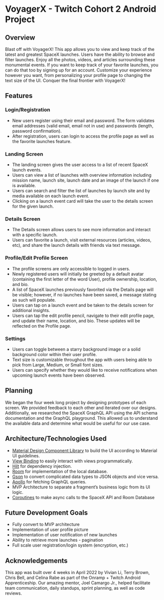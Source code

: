 # VoyagerX - Twitch Cohort 2 Android Project
## Overview
Blast off with VoyagerX! This app allows you to view and keep track of the latest and greatest SpaceX launches. Users have the ability to browse and filter launches. Enjoy all the photos, videos, and articles surrounding these monumental events. If you want to keep track of your favorite launches, you can do that too by signing up for an account. Customize your experience however you want, from personalizing your profile page to changing the text size of the UI. Conquer the final frontier with VoyagerX!

## Features
### Login/Registration
- New users register using their email and password. The form validates email addresses (valid email, email not in use) and passwords (length, password confirmation). 
- After registration, users can login to access the profile page as well as the favorite launches feature.

### Landing Screen
- The landing screen gives the user access to a list of recent SpaceX launch events.
- Users can view a list of launches with overview information including mission name, launch site, launch date and an image of the launch if one is available.
- Users can search and filter the list of launches by launch site and by media available on each launch event. 
- Clicking on a launch event card will take the user to the details screen for the given launch.

### Details Screen
- The Details screen allows users to see more information and interact with a specific launch.
- Users can favorite a launch, visit external resources (articles, videos, etc), and share the launch details with friends via text message.

### Profile/Edit Profile Screen
- The profile screens are only accessible to logged in users.
- Newly registered users will initially be greeted by a default avatar (containing the first letter of the word User), profile ownership, location, and bio.
- A list of SpaceX launches previously favorited via the Details page will be visible; however, if no launches have been saved, a message stating as such will populate.
- Users can tap on a launch event and be taken to the details screen for additional insights.
- Users can tap the edit profile pencil, navigate to their edit profile page, and update their name, location, and bio. These updates will be reflected on the Profile page.

### Settings
- Users can toggle between a starry background image or a solid background color within their user profile.
- Text size is customizable throughout the app with users being able to pick from Large, Medium, or Small font sizes.
- Users can specify whether they would like to receive notifications when upcoming launch events have been observed.

## Planning
We began the four week long project by designing prototypes of each screen. We provided feedback to each other and iterated over our designs. 
Additionally, we researched the SpaceX GraphQL API using the API schema documentation and the GraphQL playground. This allowed us to understand the available data and determine what would be useful for our use case.

## Architecture/Technologies Used
- [Material Design Component Library](https://material.io/develop/android) to build the UI according to Material UI guidelines.
- [View Binding](https://developer.android.com/topic/libraries/view-binding) to easily interact with views programmatically.
- [Hilt](https://dagger.dev/hilt/) for dependency injection.
- [Room](https://developer.android.com/jetpack/androidx/releases/room) for implementation of the local database.
- [Gson](https://github.com/google/gson) to convert complicated data types to JSON objects and vice versa.
- [Apollo](https://www.apollographql.com/) for fetching GraphQL queries.
- MVP Architecture to separate a fragment’s business logic from its UI logic.
- [Coroutines](https://developer.android.com/kotlin/coroutines) to make async calls to the SpaceX API and Room Database

## Future Development Goals
- Fully convert to MVP architecture
- Implementation of user profile picture
- Implementation of user notification of new launches
- Ability to retrieve more launches - pagination
- Full scale user registration/login system (encryption, etc.)


## Acknowledgements
This app was built over 4 weeks in April 2022 by Vivian Li, Terry Brown, Chris Bell, and Celina Rabe as part of the Onramp + Twitch Android Apprenticeship.
Our amazing mentor, Joel Camargo Jr., helped facilitate team communication, daily standups, sprint planning, as well as code reviews.


